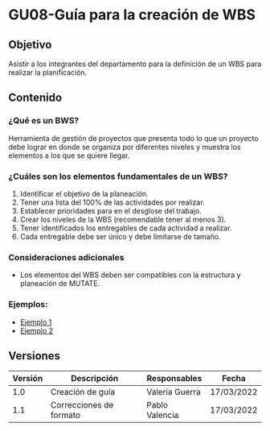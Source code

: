 # GU08-Guía para la creación de WBS

## Objetivo

Asistir a los integrantes del departamento para la definición de un WBS para realizar la planificación.

## Contenido

### ¿Qué es un BWS?

Herramienta de gestión de proyectos que presenta todo lo que un proyecto debe lograr en donde se organiza por diferentes niveles y muestra los elementos a los que se quiere llegar. 

### ¿Cuáles son los elementos fundamentales de un WBS?

1. Identificar el objetivo de la planeación.
2. Tener una lista del 100% de las actividades por realizar.
3. Establecer prioridades para en el  desglose del trabajo.
4. Crear los niveles de la WBS  (recomendable tener al menos 3).
5. Tener identificados los entregables de cada actividad a realizar.
6. Cada entregable debe ser único y debe limitarse de tamaño.

### Consideraciones adicionales

- Los elementos del WBS deben ser compatibles con la estructura y planeación de MUTATE.

### Ejemplos:

- [Ejemplo 1](https://drive.google.com/file/d/1NmGWiHIvHZNukF5xOTwBj6QyLO4K9boD/view?usp=sharing)
- [Ejemplo 2](https://docs.google.com/spreadsheets/d/1ATD0K3IB4bZMdRp6TWPA6Rlh__baARTb/edit?usp=sharing&ouid=109052561936544765484&rtpof=true&sd=true)

## Versiones

| Versión | Descripción             | Responsables   | Fecha      |
| ------- | ----------------------- | -------------- | ---------- |
| 1.0     | Creación de guía        | Valeria Guerra | 17/03/2022 |
| 1.1     | Correcciones de formato | Pablo Valencia | 17/03/2022 |